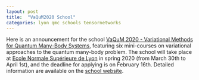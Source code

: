 ```yaml
---
layout: post
title:  "VaQuM2020 School"
categories: lyon qmc schools tensornetworks
---
```


Here is an announcement for the school [VaQuM 2020 - Variational Methods for Quantum Many-Body Systems][link-vaqum], featuring six mini-courses on variational approaches to the quantum many-body problem.
The school will take place at [Ecole Normale Supérieure de Lyon][link-LP] in spring 2020 (from March 30th to April 1st), and the deadline for applying is on February 16th. Detailed information are available on the [school website][link-vaqum].


[link-vaqum]: https://vaqum2020.sciencesconf.org
[link-LP]: http://www.ens-lyon.fr/PHYSIQUE

